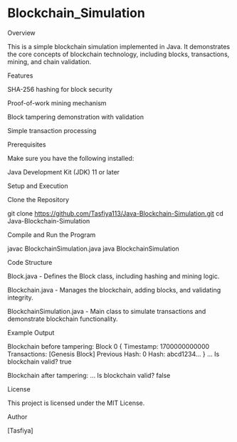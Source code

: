 # Blockchain_Simulation
Overview

This is a simple blockchain simulation implemented in Java. It demonstrates the core concepts of blockchain technology, including blocks, transactions, mining, and chain validation.

Features

SHA-256 hashing for block security

Proof-of-work mining mechanism

Block tampering demonstration with validation

Simple transaction processing

Prerequisites

Make sure you have the following installed:

Java Development Kit (JDK) 11 or later

Setup and Execution

Clone the Repository

git clone https://github.com/Tasfiya113/Java-Blockchain-Simulation.git
cd Java-Blockchain-Simulation

Compile and Run the Program

javac BlockchainSimulation.java
java BlockchainSimulation

Code Structure

Block.java - Defines the Block class, including hashing and mining logic.

Blockchain.java - Manages the blockchain, adding blocks, and validating integrity.

BlockchainSimulation.java - Main class to simulate transactions and demonstrate blockchain functionality.

Example Output

Blockchain before tampering:
Block 0 {
  Timestamp: 1700000000000
  Transactions: [Genesis Block]
  Previous Hash: 0
  Hash: abcd1234...
}
...
Is blockchain valid? true

Blockchain after tampering:
...
Is blockchain valid? false

License

This project is licensed under the MIT License.

Author

[Tasfiya]


